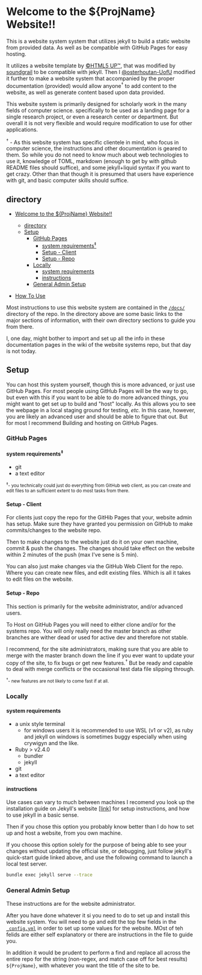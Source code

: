   Welcome to the ${ProjName} Website!!
==========================================
This is a website system system that utilizes jekyll 
 to build a static website from provided data.
As well as be compatible with GitHub Pages for easy hosting.

It utilizes a website template by [&copy;HTML5 UP&trade;](https://html5up.net/), 
  that was modified by [soundgrail](https://soundgrail.com/) to be compatible with jekyll.
Then I [@osterhoutan-UofU](https://github.com/osterhoutan-UofU) modified it further to make
 a website system that accompanied by the proper documentation (provided) 
 would allow anyone<sup>&dagger;</sup> to add content to the website, 
 as well as generate content based upon data provided.

This website system is primarily designed for scholarly work 
 in the many fields of computer science.
 specifically to be used as a landing page for a single research project, 
 or even a research center or department.
But overall it is not very flexible and would require modification to use for other applications.

<sup>&dagger;</sup> - As this website system has specific clientele in mind,
 who focus in computer science, 
 the instructions and other documentation is geared to them.
So while you do not need to know much about web technologies to use it,
 knowledge of TOML, markdown (enough to get by with github README files should suffice), 
 and some jekyll+liquid syntax if you want to get crazy.
Other than that though it is presumed that users have experience with git, 
 and basic computer skills should suffice.

## directory
- [Welcome to the ${ProjName} Website!!](#welcome-to-the-projname-website)
  - [directory](#directory)
  - [Setup](#setup)
    - [GitHub Pages](#github-pages)
      - [system requirements<sup>&ddagger;</sup>](#system-requirementssupsup)
      - [Setup - Client](#setup---client)
      - [Setup - Repo](#setup---repo)
    - [Locally](#locally)
      - [system requirements](#system-requirements)
      - [instructions](#instructions)
    - [General Admin Setup](#general-admin-setup)

- [How To Use](./docs/README.md)

Most instructions to use this website system are contained in the [`/docs/`](docs) directory
 of the repo.
In the directory above are some basic links to the major sections of information,
 with their own directory sections to guide you from there.

I, one day, might bother to import and set up all the info in these documentation pages 
 in the wiki of the website systems repo, but that day is not today. 

## Setup
You can host this system yourself, 
  though this is more advanced, or just use GitHub Pages.
For most people using GitHub Pages will be the way to go,
 but even with this if you want to be able to do more advanced things,
 you might want to get set up to build and "host" locally. 
As this allows you to see the webpage in a local staging ground for testing, _etc._ 
In this case, however, you are likely an advanced user and should be able to figure that out.
But for most I recommend Building and hosting on GitHub Pages.


### GitHub Pages

#### system requirements<sup>&ddagger;</sup>
- git
- a text editor

<sub><sup>&ddagger;</sup>- you technically could just do everything from GitHub web client,
 as you can create and edit files to an sufficient extent to do most tasks from there.</sub>

#### Setup - Client

For clients just copy the repo for the GitHib Pages that your, website admin has setup.
Make sure they have granted you permission on GitHub to make commits/changes to the website repo.

Then to make changes to the website just do it on your own machine, commit & push the changes.
The changes should take effect on the website within 2 minutes of the push 
 (max I've sene is 5 min).
 
You can also just make changes via the GitHub Web Client for the repo.
Where you can create new files, and edit existing files. 
Which is all it takes to edit files on the website.


#### Setup - Repo
This section is primarily for the website administrator, and/or advanced users.

To Host on GitHub Pages you will need to either clone and/or for the systems repo.
You will only really need the master branch as other branches are wither dead 
 or used for active dev and therefore not stable.

I recommend,
 for the site administrators,
 making sure that you are able to merge with the master branch down the line
 if you ever want to update your copy of the site, to fix bugs or get new features.<sup>&dagger;</sup>
But be ready and capable to deal with merge conflicts 
 or the occasional test data file slipping through.

<sub><sup>&dagger;</sup>- new features are not likely to come fast if at all.</sub>



### Locally
#### system requirements
- a unix style terminal
  - for windows users it is recommended to use WSL (v1 or v2),
     as ruby and jekyll on windows is sometimes buggy especially when using crywigyn and the like.
- Ruby > v2.4.0
  - bundler
  - jekyll
- git
- a text editor

#### instructions
Use cases can vary to much between machines I recomend you look up the installation guide on 
 Jekyll's website \[[link](https://jekyllrb.com/docs/)\] for setup instructions,
 and how to use jekyll in a basic sense.

Then if you chose this option you probably know better than I do how to set up and host a website,
 from you own machine.

If you choose this option solely for the purpose of being able to see your changes
 without updating the official site, or debugging, 
 just follow jekyll's quick-start guide linked above, 
 and use the following command to launch a local test server.
```bash
bundle exec jekyll serve --trace
```  


### General Admin Setup
These instructions are for the website administrator.

After you have done whatever it si you need to do to set up and install this website system.
You will need to go and edit the top few fields in the [`_config.yml`](./_config.yml)
 in order to set up some values for the website.
MOst of teh felids are either self explanatory or there are instructions in the file to guide you.

In addition it would be prudent to perform a find and replace all across the entire repo
 for the string (non-regex, and match case off for best results) `${ProjName}`,
 with whatever you want the title of the site to be. 
